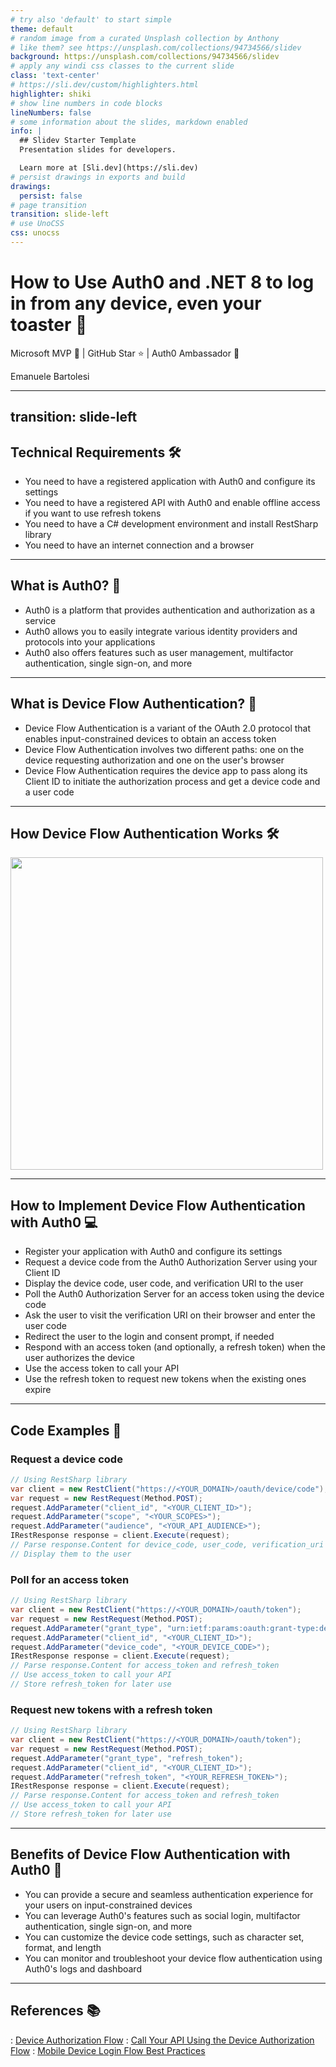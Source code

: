 ```yaml
---
# try also 'default' to start simple
theme: default
# random image from a curated Unsplash collection by Anthony
# like them? see https://unsplash.com/collections/94734566/slidev
background: https://unsplash.com/collections/94734566/slidev
# apply any windi css classes to the current slide
class: 'text-center'
# https://sli.dev/custom/highlighters.html
highlighter: shiki
# show line numbers in code blocks
lineNumbers: false
# some information about the slides, markdown enabled
info: |
  ## Slidev Starter Template
  Presentation slides for developers.

  Learn more at [Sli.dev](https://sli.dev)
# persist drawings in exports and build
drawings:
  persist: false
# page transition
transition: slide-left
# use UnoCSS
css: unocss
---
```


# How to Use Auth0 and .NET 8 to log in from any device, even your toaster 🍞

Microsoft MVP 💬 | GitHub Star ⭐ | Auth0 Ambassador 🔑

Emanuele Bartolesi

<!-- <div class="pt-12">
  <span @click="$slidev.nav.next" class="px-2 py-1 rounded cursor-pointer" hover="bg-white bg-opacity-10">
    Let'start <carbon:arrow-right class="inline"/>
  </span>
</div> -->

---
transition: slide-left
---

## Technical Requirements 🛠️

- You need to have a registered application with Auth0 and configure its settings
- You need to have a registered API with Auth0 and enable offline access if you want to use refresh tokens
- You need to have a C# development environment and install RestSharp library
- You need to have an internet connection and a browser

---

## What is Auth0? 🔐

- Auth0 is a platform that provides authentication and authorization as a service
- Auth0 allows you to easily integrate various identity providers and protocols into your applications
- Auth0 also offers features such as user management, multifactor authentication, single sign-on, and more

---

## What is Device Flow Authentication? 📱

- Device Flow Authentication is a variant of the OAuth 2.0 protocol that enables input-constrained devices to obtain an access token
- Device Flow Authentication involves two different paths: one on the device requesting authorization and one on the user's browser
- Device Flow Authentication requires the device app to pass along its Client ID to initiate the authorization process and get a device code and a user code

---

## How Device Flow Authentication Works 🛠️

<div class="flex justify-center">
  <img src="https://cdn.auth0.com/docs/media/articles/flows/concepts/auth-sequence-device-auth.png" class="rounded shadow" style="height:500px" />
</div>

---

## How to Implement Device Flow Authentication with Auth0 💻

- Register your application with Auth0 and configure its settings
- Request a device code from the Auth0 Authorization Server using your Client ID
- Display the device code, user code, and verification URI to the user
- Poll the Auth0 Authorization Server for an access token using the device code
- Ask the user to visit the verification URI on their browser and enter the user code
- Redirect the user to the login and consent prompt, if needed
- Respond with an access token (and optionally, a refresh token) when the user authorizes the device
- Use the access token to call your API
- Use the refresh token to request new tokens when the existing ones expire

---

## Code Examples 📝

### Request a device code

```csharp
// Using RestSharp library
var client = new RestClient("https://<YOUR_DOMAIN>/oauth/device/code");
var request = new RestRequest(Method.POST);
request.AddParameter("client_id", "<YOUR_CLIENT_ID>");
request.AddParameter("scope", "<YOUR_SCOPES>");
request.AddParameter("audience", "<YOUR_API_AUDIENCE>");
IRestResponse response = client.Execute(request);
// Parse response.Content for device_code, user_code, verification_uri
// Display them to the user
```

### Poll for an access token

```csharp
// Using RestSharp library
var client = new RestClient("https://<YOUR_DOMAIN>/oauth/token");
var request = new RestRequest(Method.POST);
request.AddParameter("grant_type", "urn:ietf:params:oauth:grant-type:device_code");
request.AddParameter("client_id", "<YOUR_CLIENT_ID>");
request.AddParameter("device_code", "<YOUR_DEVICE_CODE>");
IRestResponse response = client.Execute(request);
// Parse response.Content for access_token and refresh_token
// Use access_token to call your API
// Store refresh_token for later use
```

### Request new tokens with a refresh token

```csharp
// Using RestSharp library
var client = new RestClient("https://<YOUR_DOMAIN>/oauth/token");
var request = new RestRequest(Method.POST);
request.AddParameter("grant_type", "refresh_token");
request.AddParameter("client_id", "<YOUR_CLIENT_ID>");
request.AddParameter("refresh_token", "<YOUR_REFRESH_TOKEN>");
IRestResponse response = client.Execute(request);
// Parse response.Content for access_token and refresh_token
// Use access_token to call your API
// Store refresh_token for later use
```

---

## Benefits of Device Flow Authentication with Auth0 🎁

- You can provide a secure and seamless authentication experience for your users on input-constrained devices
- You can leverage Auth0's features such as social login, multifactor authentication, single sign-on, and more
- You can customize the device code settings, such as character set, format, and length
- You can monitor and troubleshoot your device flow authentication using Auth0's logs and dashboard

---

## References 📚

: [Device Authorization Flow](https://auth0.com/docs/get-started/authentication-and-authorization-flow/device-authorization-flow)
: [Call Your API Using the Device Authorization Flow](https://auth0.com/docs/get-started/authentication-and-authorization-flow/call-your-api-using-the-device-authorization-flow)
: [Mobile Device Login Flow Best Practices](https://auth0.com/docs/get-started/authentication-and-authorization-flow/mobile-device-login-flow-best-practices)
